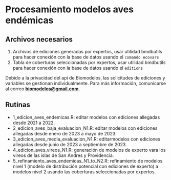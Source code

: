 # Procesamiento modelos aves endémicas

## Archivos necesarios

1. Archivos de ediciones generadas por expertos, usar utilidad bmdbutils para hacer conexión con la base de datos usando el `comando ecovars`
2. Tabla de coberturas seleccionadas por expertos, usar utilidad bmdbutils para hacer conexión con la base de datos usando el `editions`

Debido a la privacidad del api de Biomodelos, las solicitudes de ediciones y variables se gestionan individualmente. Para más información, comunicarse al correo **biomodelos@gmail.com**.

## Rutinas

- 1_edicion_aves_endemicas.R: editar modelos con ediciones allegadas desde 2021 a 2022.
- 2_edicion_aves_baja_evaluacion_N1.R: editar modelos con ediciones allegadas desde enero de 2023 a mayo de 2023.
- 3_edicion_aves_media_evaluacion_N1.R: editarmodelos con ediciones allegadas desde junio de 2023 a septiembre de 2023.
- 4_edicion_aves_vireos_N1.R: generación de modelos de experto vara los vireos de las islas de San Andres y Providencia.
- 5_refinamiento_aves_endemicas_N1_to_N2.R: refinamiento de modelos nivel 1 (modelo de distribución potencial con ediciones de experto) a modelos nivel 2 usando las coberturas seleccionadas por expertos.

